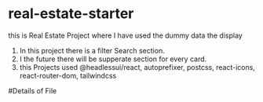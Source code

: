 # real-estate-starter
this is Real Estate Project where I have used the dummy data the display

1. In this project there is a filter Search section.
2. I the future there will be supperate section for every card.
3. this Projects used @headlessui/react, autoprefixer, postcss, react-icons, react-router-dom, tailwindcss 

#Details of File 
